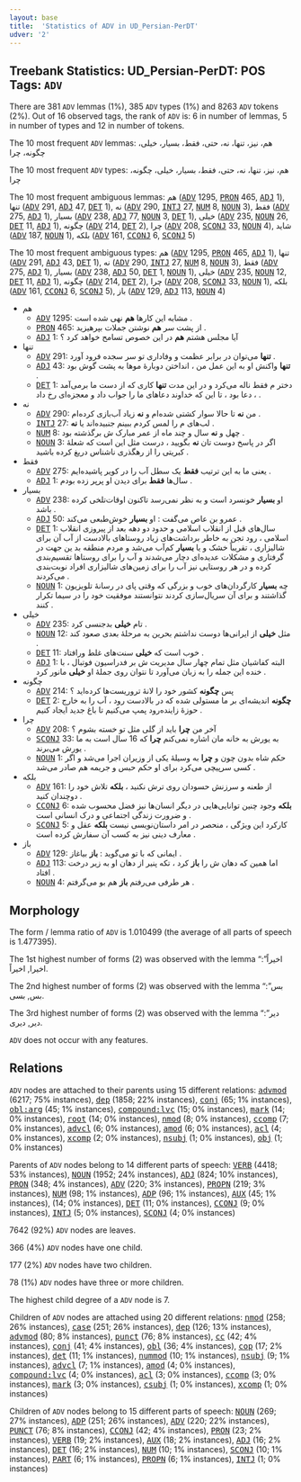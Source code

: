 ```yaml
---
layout: base
title:  'Statistics of ADV in UD_Persian-PerDT'
udver: '2'
---
```


## Treebank Statistics: UD_Persian-PerDT: POS Tags: `ADV`

There are 381 `ADV` lemmas (1%), 385 `ADV` types (1%) and 8263 `ADV` tokens (2%).
Out of 16 observed tags, the rank of `ADV` is: 6 in number of lemmas, 5 in number of types and 12 in number of tokens.

The 10 most frequent `ADV` lemmas: هم، نیز، تنها، نه، حتی، فقط، بسیار، خیلی، چگونه، چرا

The 10 most frequent `ADV` types:  هم، نیز، تنها، نه، حتی، فقط، بسیار، خیلی، چگونه، چرا

The 10 most frequent ambiguous lemmas: هم (<tt><a href="fa_perdt-pos-ADV.html">ADV</a></tt> 1295, <tt><a href="fa_perdt-pos-PRON.html">PRON</a></tt> 465, <tt><a href="fa_perdt-pos-ADJ.html">ADJ</a></tt> 1), تنها (<tt><a href="fa_perdt-pos-ADV.html">ADV</a></tt> 291, <tt><a href="fa_perdt-pos-ADJ.html">ADJ</a></tt> 47, <tt><a href="fa_perdt-pos-DET.html">DET</a></tt> 1), نه (<tt><a href="fa_perdt-pos-ADV.html">ADV</a></tt> 290, <tt><a href="fa_perdt-pos-INTJ.html">INTJ</a></tt> 27, <tt><a href="fa_perdt-pos-NUM.html">NUM</a></tt> 8, <tt><a href="fa_perdt-pos-NOUN.html">NOUN</a></tt> 3), فقط (<tt><a href="fa_perdt-pos-ADV.html">ADV</a></tt> 275, <tt><a href="fa_perdt-pos-ADJ.html">ADJ</a></tt> 1), بسیار (<tt><a href="fa_perdt-pos-ADV.html">ADV</a></tt> 238, <tt><a href="fa_perdt-pos-ADJ.html">ADJ</a></tt> 77, <tt><a href="fa_perdt-pos-NOUN.html">NOUN</a></tt> 3, <tt><a href="fa_perdt-pos-DET.html">DET</a></tt> 1), خیلی (<tt><a href="fa_perdt-pos-ADV.html">ADV</a></tt> 235, <tt><a href="fa_perdt-pos-NOUN.html">NOUN</a></tt> 26, <tt><a href="fa_perdt-pos-DET.html">DET</a></tt> 11, <tt><a href="fa_perdt-pos-ADJ.html">ADJ</a></tt> 1), چگونه (<tt><a href="fa_perdt-pos-ADV.html">ADV</a></tt> 214, <tt><a href="fa_perdt-pos-DET.html">DET</a></tt> 2), چرا (<tt><a href="fa_perdt-pos-ADV.html">ADV</a></tt> 208, <tt><a href="fa_perdt-pos-SCONJ.html">SCONJ</a></tt> 33, <tt><a href="fa_perdt-pos-NOUN.html">NOUN</a></tt> 4), شاید (<tt><a href="fa_perdt-pos-ADV.html">ADV</a></tt> 187, <tt><a href="fa_perdt-pos-NOUN.html">NOUN</a></tt> 1), بلکه (<tt><a href="fa_perdt-pos-ADV.html">ADV</a></tt> 161, <tt><a href="fa_perdt-pos-CCONJ.html">CCONJ</a></tt> 6, <tt><a href="fa_perdt-pos-SCONJ.html">SCONJ</a></tt> 5)

The 10 most frequent ambiguous types:  هم (<tt><a href="fa_perdt-pos-ADV.html">ADV</a></tt> 1295, <tt><a href="fa_perdt-pos-PRON.html">PRON</a></tt> 465, <tt><a href="fa_perdt-pos-ADJ.html">ADJ</a></tt> 1), تنها (<tt><a href="fa_perdt-pos-ADV.html">ADV</a></tt> 291, <tt><a href="fa_perdt-pos-ADJ.html">ADJ</a></tt> 43, <tt><a href="fa_perdt-pos-DET.html">DET</a></tt> 1), نه (<tt><a href="fa_perdt-pos-ADV.html">ADV</a></tt> 290, <tt><a href="fa_perdt-pos-INTJ.html">INTJ</a></tt> 27, <tt><a href="fa_perdt-pos-NUM.html">NUM</a></tt> 8, <tt><a href="fa_perdt-pos-NOUN.html">NOUN</a></tt> 3), فقط (<tt><a href="fa_perdt-pos-ADV.html">ADV</a></tt> 275, <tt><a href="fa_perdt-pos-ADJ.html">ADJ</a></tt> 1), بسیار (<tt><a href="fa_perdt-pos-ADV.html">ADV</a></tt> 238, <tt><a href="fa_perdt-pos-ADJ.html">ADJ</a></tt> 50, <tt><a href="fa_perdt-pos-DET.html">DET</a></tt> 1, <tt><a href="fa_perdt-pos-NOUN.html">NOUN</a></tt> 1), خیلی (<tt><a href="fa_perdt-pos-ADV.html">ADV</a></tt> 235, <tt><a href="fa_perdt-pos-NOUN.html">NOUN</a></tt> 12, <tt><a href="fa_perdt-pos-DET.html">DET</a></tt> 11, <tt><a href="fa_perdt-pos-ADJ.html">ADJ</a></tt> 1), چگونه (<tt><a href="fa_perdt-pos-ADV.html">ADV</a></tt> 214, <tt><a href="fa_perdt-pos-DET.html">DET</a></tt> 2), چرا (<tt><a href="fa_perdt-pos-ADV.html">ADV</a></tt> 208, <tt><a href="fa_perdt-pos-SCONJ.html">SCONJ</a></tt> 33, <tt><a href="fa_perdt-pos-NOUN.html">NOUN</a></tt> 1), بلکه (<tt><a href="fa_perdt-pos-ADV.html">ADV</a></tt> 161, <tt><a href="fa_perdt-pos-CCONJ.html">CCONJ</a></tt> 6, <tt><a href="fa_perdt-pos-SCONJ.html">SCONJ</a></tt> 5), باز (<tt><a href="fa_perdt-pos-ADV.html">ADV</a></tt> 129, <tt><a href="fa_perdt-pos-ADJ.html">ADJ</a></tt> 113, <tt><a href="fa_perdt-pos-NOUN.html">NOUN</a></tt> 4)


* هم
  * <tt><a href="fa_perdt-pos-ADV.html">ADV</a></tt> 1295: مشابه این کارها <b>هم</b> نهی شده است .
  * <tt><a href="fa_perdt-pos-PRON.html">PRON</a></tt> 465: از پشت سر <b>هم</b> نوشتن جملات بپرهیزید .
  * <tt><a href="fa_perdt-pos-ADJ.html">ADJ</a></tt> 1: آیا مجلس هشتم <b>هم</b> در این خصوص تسامح خواهد کرد ؟
* تنها
  * <tt><a href="fa_perdt-pos-ADV.html">ADV</a></tt> 291: <b>تنها</b> می‌توان در برابر عظمت و وفاداری تو سر سجده فرود آورد .
  * <tt><a href="fa_perdt-pos-ADJ.html">ADJ</a></tt> 43: <b>تنها</b> واکنش او به این عمل من ، انداختن دوبارهٔ موها به پشت گوش بود .
  * <tt><a href="fa_perdt-pos-DET.html">DET</a></tt> 1: دختر م فقط ناله می‌کرد و در این مدت <b>تنها</b> کاری که از دست ما برمی‌آمد ، دعا بود ، تا این که خداوند دعاهای ما را جواب داد و معجزه‌ای رخ داد .
* نه
  * <tt><a href="fa_perdt-pos-ADV.html">ADV</a></tt> 290: من <b>نه</b> تا حالا سوار کشتی شده‌ام و <b>نه</b> زیاد آب‌بازی کرده‌ام .
  * <tt><a href="fa_perdt-pos-INTJ.html">INTJ</a></tt> 27: لب‌های م را لمس کردم ببینم جنبیده‌اند یا <b>نه</b> .
  * <tt><a href="fa_perdt-pos-NUM.html">NUM</a></tt> 8: چهل و <b>نه</b> سال و چند ماه از عمر مبارک ش برگذشته بود .
  * <tt><a href="fa_perdt-pos-NOUN.html">NOUN</a></tt> 3: اگر در پاسخ دوست تان <b>نه</b> بگویید ، درست مثل این است که شعلهٔ کبریتی را از رهگذری ناشناس دریغ کرده باشید .
* فقط
  * <tt><a href="fa_perdt-pos-ADV.html">ADV</a></tt> 275: یعنی ما به این ترتیب <b>فقط</b> یک سطل آب را در کویر پاشیده‌ایم .
  * <tt><a href="fa_perdt-pos-ADJ.html">ADJ</a></tt> 1: سال‌ها <b>فقط</b> برای دیدن او پرپر زده بودم .
* بسیار
  * <tt><a href="fa_perdt-pos-ADV.html">ADV</a></tt> 238: او <b>بسیار</b> خونسرد است و به نظر نمی‌رسد تاکنون اوقات‌تلخی کرده باشد .
  * <tt><a href="fa_perdt-pos-ADJ.html">ADJ</a></tt> 50: عمرو بن عاص می‌گفت : او <b>بسیار</b> خوش‌طبعی می‌کند .
  * <tt><a href="fa_perdt-pos-DET.html">DET</a></tt> 1: سال‌های قبل از انقلاب اسلامی و حدود دو دهه بعد از پیروزی انقلاب اسلامی ، رود تجن به خاطر برداشت‌های زیاد روستاهای بالادست از آب آن برای شالیزاری ، تقریباً خشک و یا <b>بسیار</b> کم‌آب می‌شد و مردم منطقه بد ین جهت در گرفتاری و مشکلات عدیده‌ای دچار می‌شدند و آب را برای روستاها تقسیم‌بندی کرده و در هر روستایی نیز آب را برای زمین‌های شالیزاری افراد نوبت‌بندی می‌کردند .
  * <tt><a href="fa_perdt-pos-NOUN.html">NOUN</a></tt> 1: چه <b>بسیار</b> کارگردان‌های خوب و بزرگی که وقتی پای در رسانهٔ تلویزیون گذاشتند و برای آن سریال‌سازی کردند نتوانستند موفقیت خود را در سیما تکرار کنند .
* خیلی
  * <tt><a href="fa_perdt-pos-ADV.html">ADV</a></tt> 235: تام <b>خیلی</b> بدجنسی کرد .
  * <tt><a href="fa_perdt-pos-NOUN.html">NOUN</a></tt> 12: مثل <b>خیلی</b> از ایرانی‌ها دوست نداشتم بحرین به مرحلهٔ بعدی صعود کند .
  * <tt><a href="fa_perdt-pos-DET.html">DET</a></tt> 11: خوب است که <b>خیلی</b> سنت‌های غلط ورافتاد .
  * <tt><a href="fa_perdt-pos-ADJ.html">ADJ</a></tt> 1: البته کفاشیان مثل تمام چهار سال مدیریت ش بر فدراسیون فوتبال ، با خنده این جمله را به زبان می‌آورد تا نتوان روی جملهٔ او <b>خیلی</b> مانور کرد .
* چگونه
  * <tt><a href="fa_perdt-pos-ADV.html">ADV</a></tt> 214: پس <b>چگونه</b> کشور خود را لانهٔ تروریست‌ها کرده‌اید ؟
  * <tt><a href="fa_perdt-pos-DET.html">DET</a></tt> 2: <b>چگونه</b> اندیشه‌ای بر ما مستولی شده که در بالادست رود ، آب را به خارج حوزهٔ زاینده‌رود پمپ می‌کنیم تا باغ جدید ایجاد کنیم .
* چرا
  * <tt><a href="fa_perdt-pos-ADV.html">ADV</a></tt> 208: آخر من <b>چرا</b> باید از گلی مثل تو خسته بشوم ؟
  * <tt><a href="fa_perdt-pos-SCONJ.html">SCONJ</a></tt> 33: به یورش به خانه‌ مان اشاره نمی‌کنم <b>چرا</b> که 16 سال است به ما یورش می‌برند .
  * <tt><a href="fa_perdt-pos-NOUN.html">NOUN</a></tt> 1: حکم شاه بدون چون و <b>چرا</b> به وسیلهٔ یکی از وزیران اجرا می‌شد و اگر کسی سرپیچی می‌کرد برای او حکم حبس و جریمه هم صادر می‌شد .
* بلکه
  * <tt><a href="fa_perdt-pos-ADV.html">ADV</a></tt> 161: از طعنه و سرزنش حسودان روی ترش نکنید ، <b>بلکه</b> تلاش خود را دوچندان کنید .
  * <tt><a href="fa_perdt-pos-CCONJ.html">CCONJ</a></tt> 6: <b>بلکه</b> وجود چنین توانایی‌هایی در دیگر انسان‌ها نیز فضل محسوب شده و ضرورت زندگی اجتماعی و درک انسانی است .
  * <tt><a href="fa_perdt-pos-SCONJ.html">SCONJ</a></tt> 5: کارکرد این ویژگی ، منحصر در امر داستان‌نویسی نیست <b>بلکه</b> عقل و معارف دینی نیز به کسب آن سفارش کرده است .
* باز
  * <tt><a href="fa_perdt-pos-ADV.html">ADV</a></tt> 129: ایمانی که با تو می‌گوید : <b>باز</b> بیاغاز .
  * <tt><a href="fa_perdt-pos-ADJ.html">ADJ</a></tt> 113: اما همین که دهان ش را <b>باز</b> کرد ، تکه پنیر از دهان او به زیر درخت افتاد .
  * <tt><a href="fa_perdt-pos-NOUN.html">NOUN</a></tt> 4: هر طرفی می‌رفتم <b>باز</b> هم بو می‌گرفتم .

## Morphology

The form / lemma ratio of `ADV` is 1.010499 (the average of all parts of speech is 1.477395).

The 1st highest number of forms (2) was observed with the lemma “اخیراً”: اخیرا, اخیراً.

The 2nd highest number of forms (2) was observed with the lemma “بس”: بس, بسی.

The 3rd highest number of forms (2) was observed with the lemma “دیر”: دیر, دیری.

`ADV` does not occur with any features.


## Relations

`ADV` nodes are attached to their parents using 15 different relations: <tt><a href="fa_perdt-dep-advmod.html">advmod</a></tt> (6217; 75% instances), <tt><a href="fa_perdt-dep-dep.html">dep</a></tt> (1858; 22% instances), <tt><a href="fa_perdt-dep-conj.html">conj</a></tt> (65; 1% instances), <tt><a href="fa_perdt-dep-obl-arg.html">obl:arg</a></tt> (45; 1% instances), <tt><a href="fa_perdt-dep-compound-lvc.html">compound:lvc</a></tt> (15; 0% instances), <tt><a href="fa_perdt-dep-mark.html">mark</a></tt> (14; 0% instances), <tt><a href="fa_perdt-dep-root.html">root</a></tt> (14; 0% instances), <tt><a href="fa_perdt-dep-nmod.html">nmod</a></tt> (8; 0% instances), <tt><a href="fa_perdt-dep-ccomp.html">ccomp</a></tt> (7; 0% instances), <tt><a href="fa_perdt-dep-advcl.html">advcl</a></tt> (6; 0% instances), <tt><a href="fa_perdt-dep-amod.html">amod</a></tt> (6; 0% instances), <tt><a href="fa_perdt-dep-acl.html">acl</a></tt> (4; 0% instances), <tt><a href="fa_perdt-dep-xcomp.html">xcomp</a></tt> (2; 0% instances), <tt><a href="fa_perdt-dep-nsubj.html">nsubj</a></tt> (1; 0% instances), <tt><a href="fa_perdt-dep-obj.html">obj</a></tt> (1; 0% instances)

Parents of `ADV` nodes belong to 14 different parts of speech: <tt><a href="fa_perdt-pos-VERB.html">VERB</a></tt> (4418; 53% instances), <tt><a href="fa_perdt-pos-NOUN.html">NOUN</a></tt> (1952; 24% instances), <tt><a href="fa_perdt-pos-ADJ.html">ADJ</a></tt> (824; 10% instances), <tt><a href="fa_perdt-pos-PRON.html">PRON</a></tt> (348; 4% instances), <tt><a href="fa_perdt-pos-ADV.html">ADV</a></tt> (220; 3% instances), <tt><a href="fa_perdt-pos-PROPN.html">PROPN</a></tt> (219; 3% instances), <tt><a href="fa_perdt-pos-NUM.html">NUM</a></tt> (98; 1% instances), <tt><a href="fa_perdt-pos-ADP.html">ADP</a></tt> (96; 1% instances), <tt><a href="fa_perdt-pos-AUX.html">AUX</a></tt> (45; 1% instances),  (14; 0% instances), <tt><a href="fa_perdt-pos-DET.html">DET</a></tt> (11; 0% instances), <tt><a href="fa_perdt-pos-CCONJ.html">CCONJ</a></tt> (9; 0% instances), <tt><a href="fa_perdt-pos-INTJ.html">INTJ</a></tt> (5; 0% instances), <tt><a href="fa_perdt-pos-SCONJ.html">SCONJ</a></tt> (4; 0% instances)

7642 (92%) `ADV` nodes are leaves.

366 (4%) `ADV` nodes have one child.

177 (2%) `ADV` nodes have two children.

78 (1%) `ADV` nodes have three or more children.

The highest child degree of a `ADV` node is 7.

Children of `ADV` nodes are attached using 20 different relations: <tt><a href="fa_perdt-dep-nmod.html">nmod</a></tt> (258; 26% instances), <tt><a href="fa_perdt-dep-case.html">case</a></tt> (251; 26% instances), <tt><a href="fa_perdt-dep-dep.html">dep</a></tt> (126; 13% instances), <tt><a href="fa_perdt-dep-advmod.html">advmod</a></tt> (80; 8% instances), <tt><a href="fa_perdt-dep-punct.html">punct</a></tt> (76; 8% instances), <tt><a href="fa_perdt-dep-cc.html">cc</a></tt> (42; 4% instances), <tt><a href="fa_perdt-dep-conj.html">conj</a></tt> (41; 4% instances), <tt><a href="fa_perdt-dep-obl.html">obl</a></tt> (36; 4% instances), <tt><a href="fa_perdt-dep-cop.html">cop</a></tt> (17; 2% instances), <tt><a href="fa_perdt-dep-det.html">det</a></tt> (11; 1% instances), <tt><a href="fa_perdt-dep-nummod.html">nummod</a></tt> (10; 1% instances), <tt><a href="fa_perdt-dep-nsubj.html">nsubj</a></tt> (9; 1% instances), <tt><a href="fa_perdt-dep-advcl.html">advcl</a></tt> (7; 1% instances), <tt><a href="fa_perdt-dep-amod.html">amod</a></tt> (4; 0% instances), <tt><a href="fa_perdt-dep-compound-lvc.html">compound:lvc</a></tt> (4; 0% instances), <tt><a href="fa_perdt-dep-acl.html">acl</a></tt> (3; 0% instances), <tt><a href="fa_perdt-dep-ccomp.html">ccomp</a></tt> (3; 0% instances), <tt><a href="fa_perdt-dep-mark.html">mark</a></tt> (3; 0% instances), <tt><a href="fa_perdt-dep-csubj.html">csubj</a></tt> (1; 0% instances), <tt><a href="fa_perdt-dep-xcomp.html">xcomp</a></tt> (1; 0% instances)

Children of `ADV` nodes belong to 15 different parts of speech: <tt><a href="fa_perdt-pos-NOUN.html">NOUN</a></tt> (269; 27% instances), <tt><a href="fa_perdt-pos-ADP.html">ADP</a></tt> (251; 26% instances), <tt><a href="fa_perdt-pos-ADV.html">ADV</a></tt> (220; 22% instances), <tt><a href="fa_perdt-pos-PUNCT.html">PUNCT</a></tt> (76; 8% instances), <tt><a href="fa_perdt-pos-CCONJ.html">CCONJ</a></tt> (42; 4% instances), <tt><a href="fa_perdt-pos-PRON.html">PRON</a></tt> (23; 2% instances), <tt><a href="fa_perdt-pos-VERB.html">VERB</a></tt> (19; 2% instances), <tt><a href="fa_perdt-pos-AUX.html">AUX</a></tt> (18; 2% instances), <tt><a href="fa_perdt-pos-ADJ.html">ADJ</a></tt> (16; 2% instances), <tt><a href="fa_perdt-pos-DET.html">DET</a></tt> (16; 2% instances), <tt><a href="fa_perdt-pos-NUM.html">NUM</a></tt> (10; 1% instances), <tt><a href="fa_perdt-pos-SCONJ.html">SCONJ</a></tt> (10; 1% instances), <tt><a href="fa_perdt-pos-PART.html">PART</a></tt> (6; 1% instances), <tt><a href="fa_perdt-pos-PROPN.html">PROPN</a></tt> (6; 1% instances), <tt><a href="fa_perdt-pos-INTJ.html">INTJ</a></tt> (1; 0% instances)

